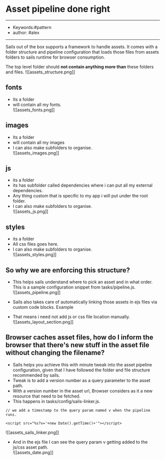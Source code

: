 # Asset pipeline done right
---
- Keywords:#pattern
- author: #alex
---
Sails out of the box supports a framework to handle assets. It comes with a folder structure and pipeline configuration that loads those files from assets folders to sails runtime for browser consumption.

The top level folder should **not contain anything more than** these folders and files.
![[assets_structure.png]]

## fonts
- Its a folder  
- will contain all my fonts.  
![[assets_fonts.png]]

## images
- Its a folder 
- will contain all my images
- I can also make subfolders to organise.  
![[assets_images.png]]

## js
- its a folder
- its has subfolder called dependencies where i can put all my external dependencies.
- Any thing custom that is specific to my app i will put under the root folder.
- I can also make subfolders to organise.  
![[assets_js.png]]

## styles
- its a folder
- All css files goes here.
- I can also make subfolders to organise.  
![[assets_styles.png]]

## So why we are enforcing this structure?
- This helps sails understand where to pick an asset and in what order. This is a sample configuration snippet from tasks/pipeline.js.  
![[assets_pipeline.png]]

- Sails also takes care of automatically linking those assets in ejs files via custom code blocks. Example  
- That means i need not add js or css file location manually.  
![[assets_layout_section.png]]

## Browser caches asset files, how do I inform the browser that there's new stuff in the asset file without changing the filename?
- Sails helps you achieve this with minute tweak into the asset pipeline configuration, given that I have followed  the folder and file structure recommended by sails.  
- Tweak is to add a version number as a query parameter to the asset path.   
- With a version number in the asset url, Browser considers as it a new resource that need to be fetched.  
- This happens in tasks/config/sails-linker.js.  

```
// we add a timestamp to the query param named v when the pipeline runs.

<script src="%s?v='+new Date().getTime()+'"></script>
```
![[assets_sails_linker.png]]

- And in the ejs file I can see the query param v getting added to the js/css asset path.  
![[assets_date.png]]